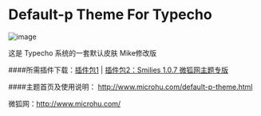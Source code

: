 Default-p Theme For Typecho
=========
![image](http://microhu.u.qiniudn.com/microimg/usr/uploads/2014/07/1924129183.png)

这是 Typecho 系统的一套默认皮肤 Mike修改版

####所需插件下载：[插件包1](http://pan.baidu.com/share/link?shareid=231417&uk=4227990170) | [插件包2：Smilies 1.0.7 微狐网主题专版](http://pan.baidu.com/s/1i3w8g8P)

####主题首页及使用说明：
http://www.microhu.com/default-p-theme.html

微狐网：http://www.microhu.com/
